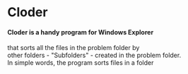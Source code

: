 # Cloder  

#### Cloder is a handy program for Windows Explorer  
 that sorts all the files in the problem folder by  
 other folders - "Subfolders" - created in the problem folder.  
 In simple words, the program sorts files in a folder
